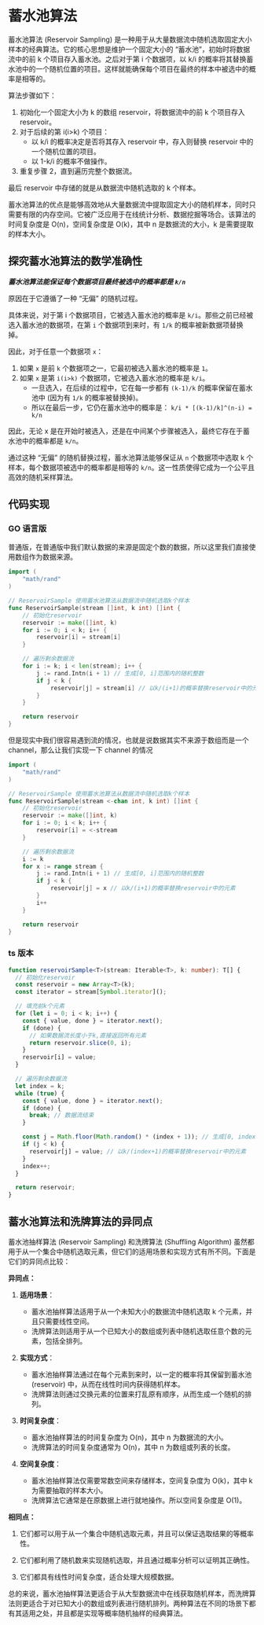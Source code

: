 <!--
 * @Author: shgopher shgopher@gmail.com
 * @Date: 2024-04-02 14:35:26
 * @LastEditors: shgopher shgopher@gmail.com
 * @LastEditTime: 2024-04-02 15:29:31
 * @FilePath: /408/算法/算法/蓄水池算法/README.md
 * @Description: 
 * 
 * Copyright (c) 2024 by shgopher, All Rights Reserved. 
-->
# 蓄水池算法

蓄水池算法 (Reservoir Sampling) 是一种用于从大量数据流中随机选取固定大小样本的经典算法。它的核心思想是维护一个固定大小的 “蓄水池”，初始时将数据流中的前 k 个项目存入蓄水池。之后对于第 i 个数据项，以 k/i 的概率将其替换蓄水池中的一个随机位置的项目。这样就能确保每个项目在最终的样本中被选中的概率是相等的。

算法步骤如下：

1. 初始化一个固定大小为 k 的数组 reservoir，将数据流中的前 k 个项目存入 reservoir。
2. 对于后续的第 i(i>k) 个项目：
   - 以 k/i 的概率决定是否将其存入 reservoir 中，存入则替换 reservoir 中的一个随机位置的项目。
   - 以 1-k/i 的概率不做操作。
3. 重复步骤 2，直到遍历完整个数据流。

最后 reservoir 中存储的就是从数据流中随机选取的 k 个样本。

蓄水池算法的优点是能够高效地从大量数据流中提取固定大小的随机样本，同时只需要有限的内存空间。它被广泛应用于在线统计分析、数据挖掘等场合。该算法的时间复杂度是 O(n)，空间复杂度是 O(k)，其中 n 是数据流的大小，k 是需要提取的样本大小。

## 探究蓄水池算法的数学准确性
***蓄水池算法能保证每个数据项目最终被选中的概率都是 `k/n`***

原因在于它遵循了一种 “无偏” 的随机过程。

具体来说，对于第 i 个数据项目，它被选入蓄水池的概率是 `k/i`。那些之前已经被选入蓄水池的数据项，在第 `i` 个数据项到来时，有 `1/k` 的概率被新数据项替换掉。

因此，对于任意一个数据项 `x`：

1. 如果 `x` 是前 `k` 个数据项之一，它最初被选入蓄水池的概率是 `1`。
2. 如果 `x` 是第 `i(i>k)` 个数据项，它被选入蓄水池的概率是 `k/i`。
   - 一旦选入，在后续的过程中，它在每一步都有 `(k-1)/k` 的概率保留在蓄水池中 (因为有 `1/k` 的概率被替换掉)。
   - 所以在最后一步，它仍在蓄水池中的概率是：
      `k/i * [(k-1)/k]^(n-i) = k/n`

因此，无论 x 是在开始时被选入，还是在中间某个步骤被选入，最终它存在于蓄水池中的概率都是 `k/n`。

通过这种 “无偏” 的随机替换过程，蓄水池算法能够保证从 `n` 个数据项中选取 k 个样本，每个数据项被选中的概率都是相等的 `k/n`。这一性质使得它成为一个公平且高效的随机采样算法。
## 代码实现
### GO 语言版
普通版，在普通版中我们默认数据的来源是固定个数的数据，所以这里我们直接使用数组作为数据来源。
```go
import (
    "math/rand"
)

// ReservoirSample 使用蓄水池算法从数据流中随机选取k个样本
func ReservoirSample(stream []int, k int) []int {
    // 初始化reservoir
    reservoir := make([]int, k)
    for i := 0; i < k; i++ {
        reservoir[i] = stream[i]
    }

    // 遍历剩余数据流
    for i := k; i < len(stream); i++ {
        j := rand.Intn(i + 1) // 生成[0, i]范围内的随机整数
        if j < k {
            reservoir[j] = stream[i] // 以k/(i+1)的概率替换reservoir中的元素
        }
    }

    return reservoir
}
```
但是现实中我们很容易遇到流的情况，也就是说数据其实不来源于数组而是一个 channel，那么让我们实现一下 channel 的情况

```go
import (
    "math/rand"
)

// ReservoirSample 使用蓄水池算法从数据流中随机选取k个样本
func ReservoirSample(stream <-chan int, k int) []int {
    // 初始化reservoir
    reservoir := make([]int, k)
    for i := 0; i < k; i++ {
        reservoir[i] = <-stream
    }

    // 遍历剩余数据流
    i := k
    for x := range stream {
        j := rand.Intn(i + 1) // 生成[0, i]范围内的随机整数
        if j < k {
            reservoir[j] = x // 以k/(i+1)的概率替换reservoir中的元素
        }
        i++
    }

    return reservoir
}
```
### ts 版本
```ts
function reservoirSample<T>(stream: Iterable<T>, k: number): T[] {
  // 初始化reservoir
  const reservoir = new Array<T>(k);
  const iterator = stream[Symbol.iterator]();

  // 填充前k个元素
  for (let i = 0; i < k; i++) {
    const { value, done } = iterator.next();
    if (done) {
      // 如果数据流长度小于k,直接返回所有元素
      return reservoir.slice(0, i);
    }
    reservoir[i] = value;
  }

  // 遍历剩余数据流
  let index = k;
  while (true) {
    const { value, done } = iterator.next();
    if (done) {
      break; // 数据流结束
    }

    const j = Math.floor(Math.random() * (index + 1)); // 生成[0, index]范围内的随机整数
    if (j < k) {
      reservoir[j] = value; // 以k/(index+1)的概率替换reservoir中的元素
    }
    index++;
  }

  return reservoir;
}
```
## 蓄水池算法和洗牌算法的异同点

蓄水池抽样算法 (Reservoir Sampling) 和洗牌算法 (Shuffling Algorithm) 虽然都用于从一个集合中随机选取元素，但它们的适用场景和实现方式有所不同。下面是它们的异同点比较：

**异同点：**

1. **适用场景**：
   - 蓄水池抽样算法适用于从一个未知大小的数据流中随机选取 k 个元素，并且只需要线性空间。
   - 洗牌算法则适用于从一个已知大小的数组或列表中随机选取任意个数的元素，包括全排列。

2. **实现方式**：
   - 蓄水池抽样算法通过在每个元素到来时，以一定的概率将其保留到蓄水池 (reservoir) 中，从而在线性时间内获得随机样本。
   - 洗牌算法则通过交换元素的位置来打乱原有顺序，从而生成一个随机的排列。

3. **时间复杂度**：
   - 蓄水池抽样算法的时间复杂度为 O(n)，其中 n 为数据流的大小。
   - 洗牌算法的时间复杂度通常为 O(n)，其中 n 为数组或列表的长度。

4. **空间复杂度**：
   - 蓄水池抽样算法仅需要常数空间来存储样本，空间复杂度为 O(k)，其中 k 为需要抽取的样本大小。
   - 洗牌算法它通常是在原数据上进行就地操作。所以空间复杂度是 O(1)。

**相同点：**

1. 它们都可以用于从一个集合中随机选取元素，并且可以保证选取结果的等概率性。

2. 它们都利用了随机数来实现随机选取，并且通过概率分析可以证明其正确性。

3. 它们都具有线性时间复杂度，适合处理大规模数据。

总的来说，蓄水池抽样算法更适合于从大型数据流中在线获取随机样本，而洗牌算法则更适合于对已知大小的数组或列表进行随机排列。两种算法在不同的场景下都有其适用之处，并且都是实现等概率随机抽样的经典算法。